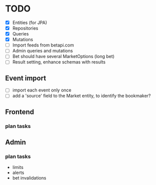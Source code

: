 # TODO

- [x] Entities (for JPA)
- [x] Repositories
- [x] Queries
- [x] Mutations
- [ ] Import feeds from betapi.com
- [ ] Admin queries and mutations
- [ ] Bet should have several MarketOptions (long bet)
- [ ] Result setting, enhance schemas with results

## Event import

- [ ] import each event only once
- [ ] add a 'source' field to the Market entity, to identify the bookmaker?

## Frontend

### plan tasks

## Admin

### plan tasks

- limits
- alerts
- bet invalidations